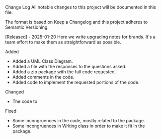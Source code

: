 Change Log
All notable changes to this project will be documented in this file.

The format is based on Keep a Changelog and this project adheres to Semantic Versioning.

[Released] - 2025-01-20
Here we write upgrading notes for brands. It's a team effort to make them as straightforward as possible.

Added
- Added a UML Class Diagram.
- Added a file with the responses to the questions asked.
- Added a zip package with the full code requested.
- Added comments in the code.
- Added code to implement the requested portions of the code. 

Changed
- The code to 

Fixed
- Some incongruences in the code, mostly related to the package.
- Some incongruences in Writing class in order to make it fit in the package. 


